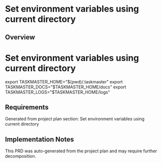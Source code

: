 # Set environment variables using current directory

## Overview

# Set environment variables using current directory
export TASKMASTER_HOME="$(pwd)/.taskmaster"
export TASKMASTER_DOCS="$TASKMASTER_HOME/docs"
export TASKMASTER_LOGS="$TASKMASTER_HOME/logs"

## Requirements

Generated from project plan section: Set environment variables using current directory

## Implementation Notes

This PRD was auto-generated from the project plan and may require further decomposition.


